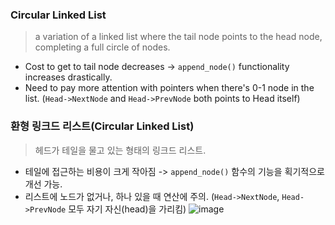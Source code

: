 ### Circular Linked List
> a variation of a linked list where the tail node points to the head node, completing a full circle of nodes.
* Cost to get to tail node decreases -> ```append_node()``` functionality increases drastically.
* Need to pay more attention with pointers when there's 0-1 node in the list. (```Head->NextNode``` and ```Head->PrevNode``` both points to Head itself)

### 환형 링크드 리스트(Circular Linked List)
> 헤드가 테일을 물고 있는 형태의 링크드 리스트.
* 테일에 접근하는 비용이 크게 작아짐 -> ```append_node()``` 함수의 기능을 획기적으로 개선 가능.
* 리스트에 노드가 없거나, 하나 있을 때 연산에 주의. (```Head->NextNode```, ```Head->PrevNode``` 모두 자기 자신(head)을 가리킴)
![image](https://user-images.githubusercontent.com/22133824/142841085-1371c1d5-62b7-49a5-8408-dabf42046090.png)
